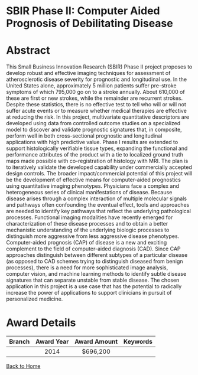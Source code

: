 
SBIR Phase II: Computer Aided Prognosis of Debilitating Disease
===============================================================

# Abstract


This Small Business Innovation Research (SBIR) Phase II project proposes to develop robust and effective imaging techniques for assessment of atherosclerotic disease severity for prognostic and longitudinal use. In the United States alone, approximately 5 million patients suffer pre-stroke symptoms of which 795,000 go on to a stroke annually. About 610,000 of these are first or new strokes, while the remainder are recurrent strokes. Despite these statistics, there is no effective test to tell who will or will not suffer acute events or to measure whether medical therapies are effective at reducing the risk. In this project, multivariate quantitative descriptors are developed using data from controlled outcome studies on a specialized model to discover and validate prognostic signatures that, in composite, perform well in both cross-sectional prognostic and longitudinal applications with high predictive value. Phase I results are extended to support histologically verifiable tissue types, expanding the functional and performance attributes of the product with a tie to localized ground truth maps made possible with co-registration of histology with MRI. The plan is to iteratively validate the developed capability under commercially accepted design controls. The broader impact/commercial potential of this project will be the development of effective means for computer-aided prognostics using quantitative imaging phenotypes. Physicians face a complex and heterogeneous series of clinical manifestations of disease. Because disease arises through a complex interaction of multiple molecular signals and pathways often confounding the eventual effect, tools and approaches are needed to identify key pathways that reflect the underlying pathological processes. Functional imaging modalities have recently emerged for characterization of these disease processes and to obtain a better mechanistic understanding of the underlying biologic processes to distinguish more aggressive from less aggressive disease phenotypes. Computer-aided prognosis (CAP) of disease is a new and exciting complement to the field of computer-aided diagnosis (CAD). Since CAP approaches distinguish between different subtypes of a particular disease (as opposed to CAD schemes trying to distinguish diseased from benign processes), there is a need for more sophisticated image analysis, computer vision, and machine learning methods to identify subtle disease signatures that can separate unstable from stable disease. The chosen application in this project is a use case that has the potential to radically increase the power of applications to support clinicians in pursuit of personalized medicine.  

# Award Details

|Branch|Award Year|Award Amount|Keywords|
| :---: | :---: | :---: | :---: |
||2014|$696,200||
  
  


[Back to Home](https://github.com/chrischow/dod_sbir_awards/JT/#152)